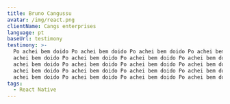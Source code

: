```yaml
---
title: Bruno Cangussu
avatar: /img/react.png
clientName: Cangs enterprises
language: pt
baseUrl: testimony
testimony: >-
  Po achei bem doido Po achei bem doido Po achei bem doido Po achei bem doido Po
  achei bem doido Po achei bem doido Po achei bem doido Po achei bem doido Po
  achei bem doido Po achei bem doido Po achei bem doido Po achei bem doido Po
  achei bem doido Po achei bem doido Po achei bem doido Po achei bem doido Po
  achei bem doido Po achei bem doido Po achei bem doido Po achei bem doido 
tags:
  - React Native
---
```


